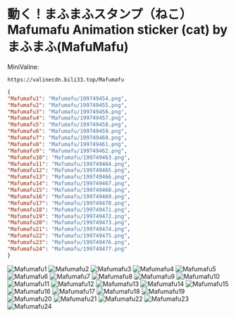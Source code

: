 # 動く！まふまふスタンプ（ねこ） Mafumafu Animation sticker (cat) by まふまふ(MafuMafu)

MiniValine:

`https://valinecdn.bili33.top/Mafumafu`

```json
{
"Mafumafu1": "Mafumafu/199749454.png",
"Mafumafu2": "Mafumafu/199749455.png",
"Mafumafu3": "Mafumafu/199749456.png",
"Mafumafu4": "Mafumafu/199749457.png",
"Mafumafu5": "Mafumafu/199749458.png",
"Mafumafu6": "Mafumafu/199749459.png",
"Mafumafu7": "Mafumafu/199749460.png",
"Mafumafu8": "Mafumafu/199749461.png",
"Mafumafu9": "Mafumafu/199749462.png",
"Mafumafu10": "Mafumafu/199749463.png",
"Mafumafu11": "Mafumafu/199749464.png",
"Mafumafu12": "Mafumafu/199749465.png",
"Mafumafu13": "Mafumafu/199749466.png",
"Mafumafu14": "Mafumafu/199749467.png",
"Mafumafu15": "Mafumafu/199749468.png",
"Mafumafu16": "Mafumafu/199749469.png",
"Mafumafu17": "Mafumafu/199749470.png",
"Mafumafu18": "Mafumafu/199749471.png",
"Mafumafu19": "Mafumafu/199749472.png",
"Mafumafu20": "Mafumafu/199749473.png",
"Mafumafu21": "Mafumafu/199749474.png",
"Mafumafu22": "Mafumafu/199749475.png",
"Mafumafu23": "Mafumafu/199749476.png",
"Mafumafu24": "Mafumafu/199749477.png"
}
```
![Mafumafu1](https://valinecdn.bili33.top/Mafumafu/199749454.png)
![Mafumafu2](https://valinecdn.bili33.top/Mafumafu/199749455.png)
![Mafumafu3](https://valinecdn.bili33.top/Mafumafu/199749456.png)
![Mafumafu4](https://valinecdn.bili33.top/Mafumafu/199749457.png)
![Mafumafu5](https://valinecdn.bili33.top/Mafumafu/199749458.png)
![Mafumafu6](https://valinecdn.bili33.top/Mafumafu/199749459.png)
![Mafumafu7](https://valinecdn.bili33.top/Mafumafu/199749460.png)
![Mafumafu8](https://valinecdn.bili33.top/Mafumafu/199749461.png)
![Mafumafu9](https://valinecdn.bili33.top/Mafumafu/199749462.png)
![Mafumafu10](https://valinecdn.bili33.top/Mafumafu/199749463.png)
![Mafumafu11](https://valinecdn.bili33.top/Mafumafu/199749464.png)
![Mafumafu12](https://valinecdn.bili33.top/Mafumafu/199749465.png)
![Mafumafu13](https://valinecdn.bili33.top/Mafumafu/199749466.png)
![Mafumafu14](https://valinecdn.bili33.top/Mafumafu/199749467.png)
![Mafumafu15](https://valinecdn.bili33.top/Mafumafu/199749468.png)
![Mafumafu16](https://valinecdn.bili33.top/Mafumafu/199749469.png)
![Mafumafu17](https://valinecdn.bili33.top/Mafumafu/199749470.png)
![Mafumafu18](https://valinecdn.bili33.top/Mafumafu/199749471.png)
![Mafumafu19](https://valinecdn.bili33.top/Mafumafu/199749472.png)
![Mafumafu20](https://valinecdn.bili33.top/Mafumafu/199749473.png)
![Mafumafu21](https://valinecdn.bili33.top/Mafumafu/199749474.png)
![Mafumafu22](https://valinecdn.bili33.top/Mafumafu/199749475.png)
![Mafumafu23](https://valinecdn.bili33.top/Mafumafu/199749476.png)
![Mafumafu24](https://valinecdn.bili33.top/Mafumafu/199749477.png)